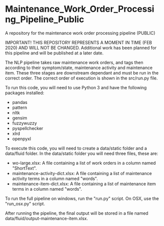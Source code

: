 # Maintenance_Work_Order_Processing_Pipeline_Public

A repository for the maintenance work order processing pipeline (PUBLIC)

IMPORTANT!
THIS REPOSITORY REPRESENTS A MOMENT IN TIME (FEB 2020) AND WILL NOT BE CHANGED. Additional work has been planned for this pipeline and will be published at a later date.

The NLP pipeline takes raw maintenance work orders, and tags then according to their symptom/state, maintenance activity and maintenance item. These three stages are downstream dependant and must be run in the correct order. The correct order of execution is shown in the src/run.py file.

To run this code, you will need to use Python 3 and have the following packages installed:
- pandas
- pattern
- nltk
- gensim
- fuzzywuzzy
- pyspellchecker
- xlrd
- openpyxl

To execute this code, you will need to create a data/static folder and a data/fluid folder. In the data/static folder you will need three files, these are:
- wo-large.xlsx: A file containing a list of work orders in a column named "ShortText".
- maintenance-activity-dict.xlsx: A file containing a list of maintenance activity terms in a column named "words".
- maintenance-item-dict.xlsx: A file containing a list of maintenance item terms in a column named "words".

To run the full pipeline on windows, run the "run.py" script. On OSX, use the "run_osx.py" script.

After running the pipeline, the final output will be stored in a file named data/fluid/output-maintenance-item.xlsx.



